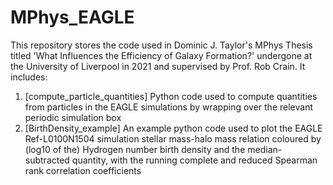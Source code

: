 # MPhys_EAGLE

This repository stores the code used in Dominic J. Taylor's MPhys Thesis titled 'What Influences the Efficiency of Galaxy Formation?' undergone at the University of Liverpool in 2021 and supervised by Prof. Rob Crain. It includes:

1) [compute_particle_quantities] Python code used to compute quantities from particles in the EAGLE simulations by wrapping over the relevant periodic simulation box
2) [BirthDensity_example] An example python code used to plot the EAGLE Ref-L0100N1504 simulation stellar mass-halo mass relation coloured by (log10 of the) Hydrogen number birth density and the median-subtracted quantity, with the running complete and reduced Spearman rank correlation coefficients
